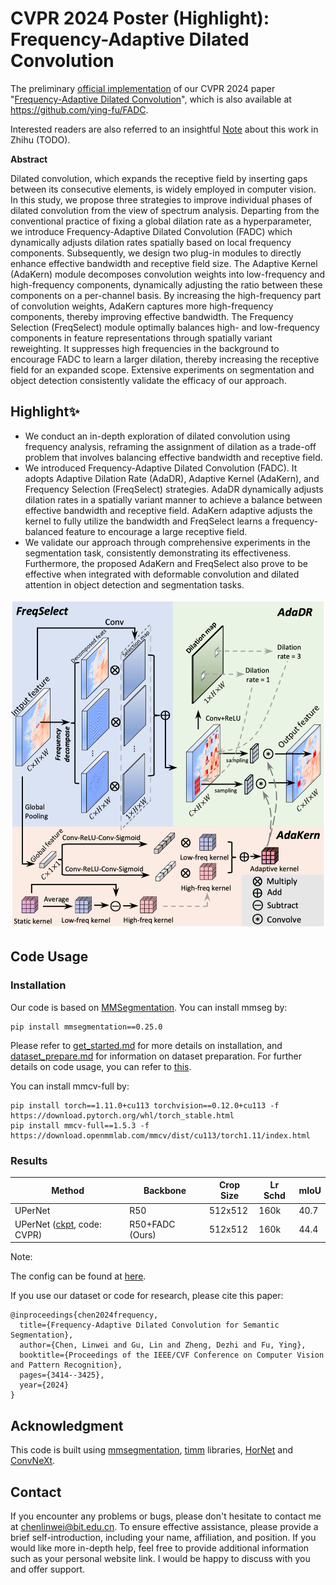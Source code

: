 # CVPR 2024 Poster (Highlight): Frequency-Adaptive Dilated Convolution

The preliminary [official implementation](https://github.com/Linwei-Chen/FADC) of our CVPR 2024 paper "[Frequency-Adaptive Dilated Convolution](https://arxiv.org/abs/2403.05369)", which is also available at https://github.com/ying-fu/FADC.

Interested readers are also referred to an insightful [Note](https://zhuanlan.zhihu.com/p/705486302) about this work in Zhihu (TODO). 

**Abstract**

Dilated convolution, which expands the receptive field by inserting gaps between its consecutive elements, is widely employed in computer vision. In this study, we propose three strategies to improve individual phases of dilated convolution from the view of spectrum analysis. Departing from the conventional practice of fixing a global dilation rate as a hyperparameter, we introduce Frequency-Adaptive Dilated Convolution (FADC) which dynamically adjusts dilation rates spatially based on local frequency components. 
Subsequently, we design two plug-in modules to directly enhance effective bandwidth and receptive field size. The Adaptive Kernel (AdaKern) module decomposes convolution weights into low-frequency and high-frequency components, dynamically adjusting the ratio between these components on a per-channel basis. By increasing the high-frequency part of convolution weights, AdaKern captures more high-frequency components, thereby improving effective bandwidth. The Frequency Selection (FreqSelect) module optimally balances high- and low-frequency components in feature representations through spatially variant reweighting. It suppresses high frequencies in the background to encourage FADC to learn a larger dilation, thereby increasing the receptive field for an expanded scope. Extensive experiments on segmentation and object detection consistently validate the efficacy of our approach. 



## Highlight✨

- We conduct an in-depth exploration of dilated convolution using frequency analysis, reframing the assignment of dilation as a trade-off problem that involves balancing effective bandwidth and receptive field.
- We introduced Frequency-Adaptive Dilated Convolution (FADC). It adopts Adaptive Dilation Rate (AdaDR), Adaptive Kernel (AdaKern), and Frequency Selection (FreqSelect) strategies. AdaDR dynamically adjusts dilation rates in a spatially variant manner to achieve a balance between effective bandwidth and receptive field. AdaKern adaptive adjusts the kernel to fully utilize the bandwidth and FreqSelect learns a frequency-balanced feature to encourage a large receptive field.
- We validate our approach through comprehensive experiments in the segmentation task, consistently demonstrating its effectiveness. Furthermore, the proposed AdaKern and FreqSelect also prove to be effective when integrated with deformable convolution and dilated attention in object detection and segmentation tasks.

<img src="README.assets/image-20240401161246300.png" alt="图片描述" width="512">

## Code Usage

### Installation

Our code is based on [MMSegmentation](https://github.com/open-mmlab/mmsegmentation). You can install mmseg by:

```
pip install mmsegmentation==0.25.0
```

Please refer to [get_started.md](https://github.com/open-mmlab/mmsegmentation/blob/main/docs/en/get_started.md#installation) for more details on installation, and [dataset_prepare.md](https://github.com/open-mmlab/mmsegmentation/blob/main/docs/en/user_guides/2_dataset_prepare.md#prepare-datasets) for information on dataset preparation. For further details on code usage, you can refer to [this](https://github.com/raoyongming/HorNet/tree/master/semantic_segmentation).

You can install mmcv-full by: 

```
pip install torch==1.11.0+cu113 torchvision==0.12.0+cu113 -f https://download.pytorch.org/whl/torch_stable.html
pip install mmcv-full==1.5.3 -f https://download.openmmlab.com/mmcv/dist/cu113/torch1.11/index.html
```

### Results

| Method                                                       | Backbone        | Crop Size | Lr Schd | mIoU |
| ------------------------------------------------------------ | --------------- | --------- | ------- | ---- |
| UPerNet                                                      | R50             | 512x512   | 160k    | 40.7 |
| UPerNet ([ckpt](https://pan.baidu.com/s/1uGNefkH1IpYvMZ6cmq5tXw?pwd=CVPR), code: CVPR) | R50+FADC (Ours) | 512x512   | 160k    | 44.4 |

Note:

The config can be found at [here](./configs/FADC).



If you use our dataset or code for research, please cite this paper: 

```
@inproceedings{chen2024frequency,
  title={Frequency-Adaptive Dilated Convolution for Semantic Segmentation},
  author={Chen, Linwei and Gu, Lin and Zheng, Dezhi and Fu, Ying},
  booktitle={Proceedings of the IEEE/CVF Conference on Computer Vision and Pattern Recognition},
  pages={3414--3425},
  year={2024}
}
```

## Acknowledgment

This code is built using [mmsegmentation](https://github.com/open-mmlab/mmsegmentation), [timm](https://github.com/rwightman/pytorch-image-models) libraries, [HorNet](https://github.com/raoyongming/HorNet/tree/master/semantic_segmentation#readme) and [ConvNeXt](https://github.com/facebookresearch/ConvNeXt).

## Contact

If you encounter any problems or bugs, please don't hesitate to contact me at [chenlinwei@bit.edu.cn](mailto:chenlinwei@bit.edu.cn). To ensure effective assistance, please provide a brief self-introduction, including your name, affiliation, and position. If you would like more in-depth help, feel free to provide additional information such as your personal website link. I would be happy to discuss with you and offer support.